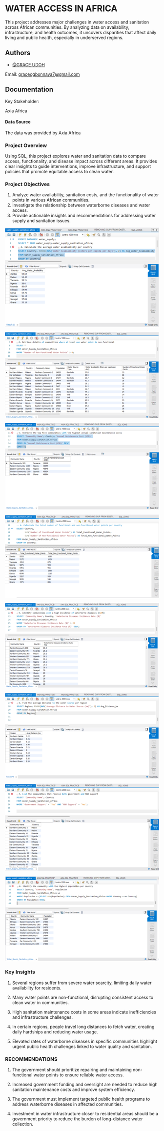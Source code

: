 
# WATER ACCESS IN AFRICA

This project addresses major challenges in water access and sanitation across African communities. By analyzing data on availability, infrastructure, and health outcomes, it uncovers disparities that affect daily living and public health, especially in underserved regions.

## Authors

- [@GRACE UDOH](https://github.com/GRACE-UDOH)

Email: graceogbonnaya7@gmail.com
## Documentation

Key Stakeholder:

Axia Africa

#### Data Source

The data was provided by Axia Africa

### Project Overview

Using SQL, this project explores water and sanitation data to compare access, functionality, and disease impact across different areas. It provides clear insights to guide interventions, improve infrastructure, and support policies that promote equitable access to clean water.


### Project Objectives

1.	Analyze water availability, sanitation costs, and the functionality of water points in various African communities.
2. Investigate the relationship between waterborne diseases and water access.
3. Provide actionable insights and recommendations for addressing water supply and sanitation issues.

![Logo](https://github.com/GRACE-UDOH/WATER-ACCESS-IN-AFRICA/blob/main/1.png)


![Logo](https://github.com/GRACE-UDOH/WATER-ACCESS-IN-AFRICA/blob/main/2.png)


![Logo](https://github.com/GRACE-UDOH/WATER-ACCESS-IN-AFRICA/blob/main/3.png)


![Logo](https://github.com/GRACE-UDOH/WATER-ACCESS-IN-AFRICA/blob/main/4.png)


![Logo](https://github.com/GRACE-UDOH/WATER-ACCESS-IN-AFRICA/blob/main/5.png)


![Logo](https://github.com/GRACE-UDOH/WATER-ACCESS-IN-AFRICA/blob/main/6.png)


![Logo](https://github.com/GRACE-UDOH/WATER-ACCESS-IN-AFRICA/blob/main/7.png)


![Logo](https://github.com/GRACE-UDOH/WATER-ACCESS-IN-AFRICA/blob/main/8.png)




### Key Insights

1. Several regions suffer from severe water scarcity, limiting daily water availability for residents.

2. Many water points are non-functional, disrupting consistent access to clean water in communities.

3. High sanitation maintenance costs in some areas indicate inefficiencies and infrastructure challenges.

4. In certain regions, people travel long distances to fetch water, creating daily hardships and reducing water usage.

5. Elevated rates of waterborne diseases in specific communities highlight urgent public health challenges linked to water quality and sanitation.

### RECOMMENDATIONS

1. The government should prioritize repairing and maintaining non-functional water points to ensure reliable water access.

2. Increased government funding and oversight are needed to reduce high sanitation maintenance costs and improve system efficiency.

3. The government must implement targeted public health programs to address waterborne diseases in affected communities.

4. Investment in water infrastructure closer to residential areas should be a government priority to reduce the burden of long-distance water collection.


